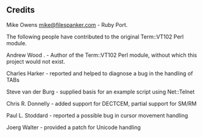 ## Credits

  Mike Owens <mike@filespanker.com>
    - Ruby Port.

The following people have contributed to the original Term::VT102 Perl module.

  Andrew Wood <andrew dot wood at ivarch dot com>.
    - Author of the Term::VT102 Perl module, without which
      this project would not exist.

  Charles Harker <CHarker at interland dot com>
    - reported and helped to diagnose a bug in the handling of TABs

  Steve van der Burg <steve dot vanderburg at lhsc dot on dot ca>
    - supplied basis for an example script using Net::Telnet

  Chris R. Donnelly <cdonnelly at digitalmotorworks dot com>
    - added support for DECTCEM, partial support for SM/RM

  Paul L. Stoddard
    - reported a possible bug in cursor movement handling

  Joerg Walter
    - provided a patch for Unicode handling